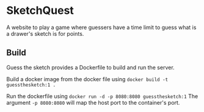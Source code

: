 # SketchQuest
A website to play a game where guessers have a time limit to guess what is a drawer's sketch is for points.

## Build
Guess the sketch provides a Dockerfile to build and run the server.

Build a docker image from the docker file using `docker build -t guessthesketch:1 .`

Run the dockerfile using `docker run -d -p 8080:8080 guessthesketch:1`
The argument `-p 8080:8080` will map the host port to the container's port.
